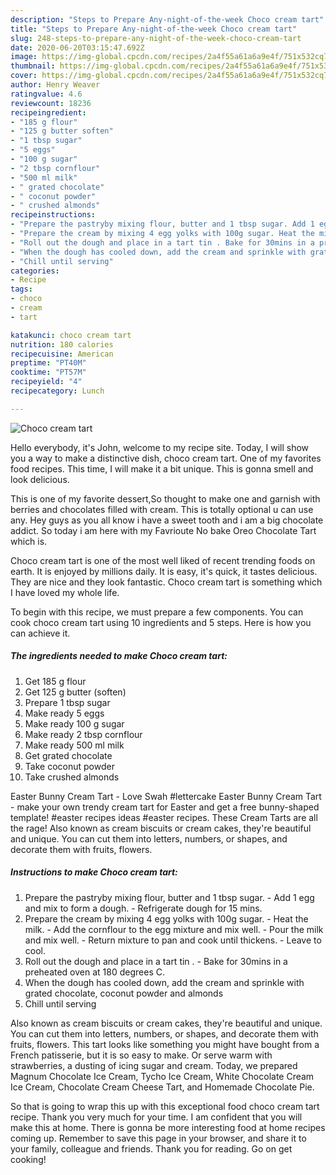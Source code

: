 ```yaml
---
description: "Steps to Prepare Any-night-of-the-week Choco cream tart"
title: "Steps to Prepare Any-night-of-the-week Choco cream tart"
slug: 248-steps-to-prepare-any-night-of-the-week-choco-cream-tart
date: 2020-06-20T03:15:47.692Z
image: https://img-global.cpcdn.com/recipes/2a4f55a61a6a9e4f/751x532cq70/choco-cream-tart-recipe-main-photo.jpg
thumbnail: https://img-global.cpcdn.com/recipes/2a4f55a61a6a9e4f/751x532cq70/choco-cream-tart-recipe-main-photo.jpg
cover: https://img-global.cpcdn.com/recipes/2a4f55a61a6a9e4f/751x532cq70/choco-cream-tart-recipe-main-photo.jpg
author: Henry Weaver
ratingvalue: 4.6
reviewcount: 18236
recipeingredient:
- "185 g flour"
- "125 g butter soften"
- "1 tbsp sugar"
- "5 eggs"
- "100 g sugar"
- "2 tbsp cornflour"
- "500 ml milk"
- " grated chocolate"
- " coconut powder"
- " crushed almonds"
recipeinstructions:
- "Prepare the pastryby mixing flour, butter and 1 tbsp sugar. Add 1 egg and mix to form a dough. Refrigerate dough for 15 mins."
- "Prepare the cream by mixing 4 egg yolks with 100g sugar. Heat the milk. Add the cornflour to the egg mixture and mix well. Pour the milk and mix well. Return mixture to pan and cook until thickens. Leave to cool."
- "Roll out the dough and place in a tart tin . Bake for 30mins in a preheated oven at 180 degrees C."
- "When the dough has cooled down, add the cream and sprinkle with grated chocolate, coconut powder and almonds"
- "Chill until serving"
categories:
- Recipe
tags:
- choco
- cream
- tart

katakunci: choco cream tart 
nutrition: 180 calories
recipecuisine: American
preptime: "PT40M"
cooktime: "PT57M"
recipeyield: "4"
recipecategory: Lunch

---
```



![Choco cream tart](https://img-global.cpcdn.com/recipes/2a4f55a61a6a9e4f/751x532cq70/choco-cream-tart-recipe-main-photo.jpg)

Hello everybody, it's John, welcome to my recipe site. Today, I will show you a way to make a distinctive dish, choco cream tart. One of my favorites food recipes. This time, I will make it a bit unique. This is gonna smell and look delicious.

This is one of my favorite dessert,So thought to make one and garnish with berries and chocolates filled with cream. This is totally optional u can use any. Hey guys as you all know i have a sweet tooth and i am a big chocolate addict. So today i am here with my Favrioute No bake Oreo Chocolate Tart which is.

Choco cream tart is one of the most well liked of recent trending foods on earth. It is enjoyed by millions daily. It is easy, it's quick, it tastes delicious. They are nice and they look fantastic. Choco cream tart is something which I have loved my whole life.


To begin with this recipe, we must prepare a few components. You can cook choco cream tart using 10 ingredients and 5 steps. Here is how you can achieve it.

<!--inarticleads1-->

##### The ingredients needed to make Choco cream tart:

1. Get 185 g flour
1. Get 125 g butter (soften)
1. Prepare 1 tbsp sugar
1. Make ready 5 eggs
1. Make ready 100 g sugar
1. Make ready 2 tbsp cornflour
1. Make ready 500 ml milk
1. Get  grated chocolate
1. Take  coconut powder
1. Take  crushed almonds


Easter Bunny Cream Tart - Love Swah #lettercake Easter Bunny Cream Tart - make your own trendy cream tart for Easter and get a free bunny-shaped template! #easter recipes ideas #easter recipes. These Cream Tarts are all the rage! Also known as cream biscuits or cream cakes, they&#39;re beautiful and unique. You can cut them into letters, numbers, or shapes, and decorate them with fruits, flowers. 

<!--inarticleads2-->

##### Instructions to make Choco cream tart:

1. Prepare the pastryby mixing flour, butter and 1 tbsp sugar. - Add 1 egg and mix to form a dough. - Refrigerate dough for 15 mins.
1. Prepare the cream by mixing 4 egg yolks with 100g sugar. - Heat the milk. - Add the cornflour to the egg mixture and mix well. - Pour the milk and mix well. - Return mixture to pan and cook until thickens. - Leave to cool.
1. Roll out the dough and place in a tart tin . - Bake for 30mins in a preheated oven at 180 degrees C.
1. When the dough has cooled down, add the cream and sprinkle with grated chocolate, coconut powder and almonds
1. Chill until serving


Also known as cream biscuits or cream cakes, they&#39;re beautiful and unique. You can cut them into letters, numbers, or shapes, and decorate them with fruits, flowers. This tart looks like something you might have bought from a French patisserie, but it is so easy to make. Or serve warm with strawberries, a dusting of icing sugar and cream. Today, we prepared Magnum Chocolate Ice Cream, Tycho Ice Cream, White Chocolate Cream Ice Cream, Chocolate Cream Cheese Tart, and Homemade Chocolate Pie. 

So that is going to wrap this up with this exceptional food choco cream tart recipe. Thank you very much for your time. I am confident that you will make this at home. There is gonna be more interesting food at home recipes coming up. Remember to save this page in your browser, and share it to your family, colleague and friends. Thank you for reading. Go on get cooking!
